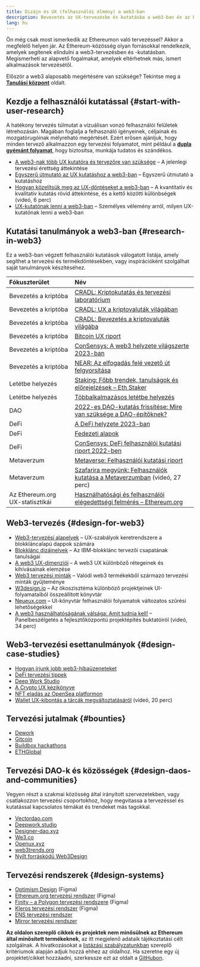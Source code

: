 ```yaml
---
title: Dizájn és UX (felhasználói élmény) a web3-ban
description: Bevezetés az UX-tervezésbe és kutatásba a web3-ban és az Ethereumon
lang: hu
---
```


Ön még csak most ismerkedik az Ethereumon való tervezéssel? Akkor a megfelelő helyen jár. Az Ethereum-közösség olyan forrásokkal rendelkezik, amelyek segítenek elindulni a web3-tervezésben és -kutatásban. Megismerheti az alapvető fogalmakat, amelyek eltérhetnek más, ismert alkalmazások tervezésétől.

Először a web3 alaposabb megértésére van szüksége? Tekintse meg a [**Tanulási központ**](/learn/) oldalt.

## Kezdje a felhasználói kutatással {#start-with-user-research}

A hatékony tervezés túlmutat a vizuálisan vonzó felhasználói felületek létrehozásán. Magában foglalja a felhasználó igényeinek, céljainak és mozgatórugóinak mélyreható megértését. Ezért erősen ajánljuk, hogy minden tervező alkalmazzon egy tervezési folyamatot, mint például a [**dupla gyémánt folyamat**](https://en.wikipedia.org/wiki/Double_Diamond_(design_process_model)), hogy biztosítsa, munkája tudatos és szándékos.

- [A web3-nak több UX kutatóra és tervezőre van szüksége](https://blog.akasha.org/akasha-conversations-9-web3-needs-more-ux-researchers-and-designers) – A jelenlegi tervezési érettség áttekintése
- [Egyszerű útmutató az UX kutatáshoz a web3-ban](https://uxplanet.org/a-complete-guide-to-ux-research-for-web-3-0-products-d6bead20ebb1) – Egyszerű útmutató a kutatáshoz
- [Hogyan közelítsük meg az UX-döntéseket a web3-ban](https://archive.devcon.org/archive/watch/6/data-empathy-how-to-approach-ux-decisions-in-web3/) – A kvantitatív és kvalitatív kutatás rövid áttekintése, és a kettő közötti különbségek (videó, 6 perc)
- [UX-kutatónak lenni a web3-ban](https://medium.com/@georgia.rakusen/what-its-like-being-a-user-researcher-in-web3-6a4bcc096849) – Személyes vélemény arról, milyen UX-kutatónak lenni a web3-ban

## Kutatási tanulmányok a web3-ban {#research-in-web3}

Ez a web3-ban végzett felhasználói kutatások válogatott listája, amely segíthet a tervezési és termékdöntésekben, vagy inspirációként szolgálhat saját tanulmányok készítéséhez.

| Fókuszterület                                                     | Név                                                                                                                                                                                      |
|:----------------------------------------------------------------- |:---------------------------------------------------------------------------------------------------------------------------------------------------------------------------------------- |
| <Badge colorScheme="green">Bevezetés a kriptóba</Badge>           | [CRADL: Kriptokutatás és tervezési laboratórium](https://project-cradl.notion.site/Crypto-Research-and-Design-Lab-50a7127f34ed4c88ad95c7cedf7fbe36)                                      |
| <Badge colorScheme="green">Bevezetés a kriptóba</Badge>           | [CRADL: UX a kriptovaluták világában](https://docs.google.com/presentation/d/1s2OPSH5sMJzxRYaJSSRTe8W2iIoZx0PseIV-WeZWD1s/edit?usp=sharing)                                              |
| <Badge colorScheme="green">Bevezetés a kriptóba</Badge>           | [CRADL: Bevezetés a kriptovaluták világába](https://docs.google.com/presentation/d/1R9nFuzA-R6SxaGCKhoMbE4Vxe0JxQSTiHXind3LVq_w/edit?usp=sharing)                                        |
| <Badge colorScheme="green">Bevezetés a kriptóba</Badge>           | [Bitcoin UX riport](https://github.com/patestevao/BitcoinUX-report/blob/master/report.md)                                                                                                |
| <Badge colorScheme="green">Bevezetés a kriptóba</Badge>           | [ConSensys: A web3 helyzete világszerte 2023-ban](https://consensys.io/insight-report/web3-and-crypto-global-survey-2023)                                                                |
| <Badge colorScheme="green">Bevezetés a kriptóba</Badge>           | [NEAR: Az elfogadás felé vezető út felgyorsítása](https://drive.google.com/file/d/1VuaQP4QSaQxR5ddQKTMGI0b0rWdP7uGn/view)                                                                |
| <Badge colorScheme="purple">Letétbe helyezés</Badge>              | [Staking: Főbb trendek, tanulságok és előrejelzések – Eth Staker](https://lookerstudio.google.com/u/0/reporting/cafcee00-e1af-4148-bae8-442a88ac75fa/page/p_ja2srdhh2c?s=hmbTWDh9hJo)    |
| <Badge colorScheme="purple">Letétbe helyezés</Badge>              | [Többalkalmazásos letétbe helyezés](https://github.com/threshold-network/UX-User-Research/blob/main/Multi-App%20Staking%20(MAS)/iterative-user-study/MAS%20Iterative%20User%20Study.pdf) |
| <Badge colorScheme="red">DAO</Badge>                              | [2022-es DAO-kutatás frissítése: Mire van szüksége a DAO-építőknek?](https://blog.aragon.org/2022-dao-research-update/)                                                                  |
| <Badge colorScheme="pink">DeFi</Badge>                            | [A DeFi helyzete 2023-ban](https://stateofdefi.org/)                                                                                                                                     |
| <Badge colorScheme="pink">DeFi</Badge>                            | [Fedezeti alapok](https://github.com/threshold-network/UX-User-Research/tree/main/Keep%20Coverage%20Pool)                                                                                |
| <Badge colorScheme="pink">DeFi</Badge>                            | [ConSensys: DeFi felhasználói kutatási riport 2022-ben](https://cdn2.hubspot.net/hubfs/4795067/ConsenSys%20Codefi-Defi%20User%20ResearchReport.pdf)                                      |
| <Badge colorScheme="gray">Metaverzum</Badge>                      | [Metaverse: Felhasználói kutatási riport](https://www.politico.com/f/?id=00000187-7685-d820-a7e7-7e85d1420000)                                                                           |
| <Badge colorScheme="gray">Metaverzum</Badge>                      | [Szafarira megyünk: Felhasználók kutatása a Metaverzumban](https://archive.devcon.org/archive/watch/6/going-on-safari-researching-users-in-the-metaverse/?tab=YouTube) (videó, 27 perc)  |
| <Badge colorScheme="blue">Az Ethereum.org UX-statisztikái</Badge> | [Használhatósági és felhasználói elégedettségi felmérés – Ethereum.org](https://lookerstudio.google.com/reporting/0a189a7c-a890-40db-a5c6-009db52c81c9)                                  |

## Web3-tervezés {#design-for-web3}

- [Web3-tervezési alapelvek](https://medium.com/@lyricalpolymath/web3-design-principles-f21db2f240c1) – UX-szabályok keretrendszere a blokkláncalapú dappok számára
- [Blokklánc dizájnelvek](https://medium.com/design-ibm/blockchain-design-principles-599c5c067b6e) – Az IBM-blokklánc tervezői csapatának tanulságai
- [A web3 UX-dimenziói](https://uxdesign.cc/the-levels-of-web3-user-experience-4f2ad113e37d) – A web3 UX különböző rétegeinek és kihívásainak elemzése
- [Web3 tervezési minták](https://www.web3designpatterns.io/) – Valódi web3 termékekből származó tervezési minták gyűjteménye
- [W3design.io](https://w3design.io/) – Az ökoszisztéma különböző projektjeinek UI-folyamataiból összeállított könyvtár
- [Neueux.com](https://neueux.com/apps) – UI-könyvtár felhasználói folyamatok változatos szűrési lehetőségekkel
- [A web3 használhatóságának válsága: Amit tudnia kell!](https://www.youtube.com/watch?v=oBSXT_6YDzg) – Panelbeszélgetés a fejlesztőközpontú projektépítés buktatóiról (videó, 34 perc)

## Web3-tervezési esettanulmányok {#design-case-studies}

- [Hogyan írjunk jobb web3-hibaüzeneteket](https://medium.com/@JonCrabb/how-to-design-better-web3-error-messages-bd96e12fa582)
- [DeFi tervezési tippek](https://medium.com/@JonCrabb/defi-design-tips-vol-12-8600f4374714)
- [Deep Work Studio](https://deepwork.studio/case-studies/)
- [A Crypto UX kézikönyve](https://www.cryptouxhandbook.com/)
- [NFT eladás az OpenSea platformon](https://builtformars.com/case-studies/opensea)
- [Wallet UX-kibontás a tárcák megváltoztatásáról](https://www.youtube.com/watch?v=oTpuxYj8JWI&ab_channel=ETHDenver) (videó, 20 perc)

## Tervezési jutalmak {#bounties}

- [Dework](https://app.dework.xyz/bounties)
- [Gitcoin](https://bounties.gitcoin.co/explorer)
- [Buildbox hackathons](https://gitcoin.co/hackathons)
- [ETHGlobal](https://ethglobal.com/)

## Tervezési DAO-k és közösségek {#design-daos-and-communities}

Vegyen részt a szakmai közösség által irányított szervezetekben, vagy csatlakozzon tervezési csoportokhoz, hogy megvitassa a tervezéssel és kutatással kapcsolatos témákat és trendeket más tagokkal.

- [Vectordao.com](https://vectordao.com/)
- [Deepwork.studio](https://www.deepwork.studio/)
- [Designer-dao.xyz](https://www.designer-dao.xyz/)
- [We3.co](https://we3.co/)
- [Openux.xyz](https://openux.xyz/about)
- [web3trends.org](https://web3trends.org/)
- [Nyílt forráskódú Web3Design](https://www.web3designers.org/)

## Tervezési rendszerek {#design-systems}

- [Optimism Design](https://www.figma.com/@optimism) (Figma)
- [Ethereum.org tervezési rendszer](https://www.figma.com/@ethdotorg) (Figma)
- [Finity – a Polygon tervezési rendszere](https://www.figma.com/community/file/1073921725197233598/finity-design-system) (Figma)
- [Kleros tervezési rendszer](https://www.figma.com/community/file/999852250110186964/kleros-design-system) (Figma)
- [ENS tervezési rendszer](https://thorin.ens.domains/)
- [Mirror tervezési rendszer](https://degen-xyz.vercel.app/)

**Az oldalon szereplő cikkek és projektek nem minősülnek az Ethereum által minősített termékeknek**, az itt megjelenő adataik tájékoztatási célt szolgálnak. A hivatkozásokat a [listázási szabályzatunkban](/contributing/design/adding-design-resources) szereplő kritériumok alapján adjuk hozzá ehhez az oldalhoz. Ha szeretne egy új projektet/cikket hozzáadni, szerkessze ezt az oldalt a [GitHubon](https://github.com/ethereum/ethereum-org-website/blob/dev/public/content/developers/docs/design-and-ux/index.md).
